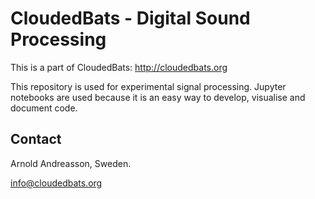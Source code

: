 # CloudedBats - Digital Sound Processing

This is a part of CloudedBats: http://cloudedbats.org

This repository is used for experimental signal processing. Jupyter notebooks are used because it is an easy way to develop, visualise and document code.

## Contact

Arnold Andreasson, Sweden.

info@cloudedbats.org
